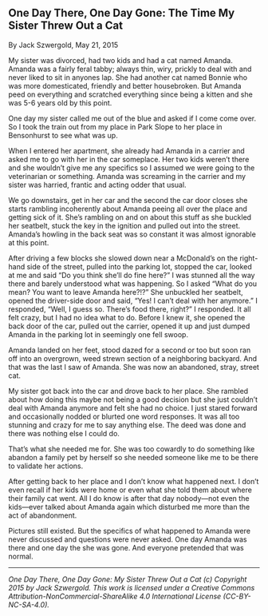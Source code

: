 ## One Day There, One Day Gone: The Time My Sister Threw Out a Cat

By Jack Szwergold, May 21, 2015

My sister was divorced, had two kids and had a cat named Amanda. Amanda was a fairly feral tabby; always thin, wiry, prickly to deal with and never liked to sit in anyones lap. She had another cat named Bonnie who was more domesticated, friendly and better housebroken. But Amanda peed on everything and scratched everything since being a kitten and she was 5-6 years old by this point.

One day my sister called me out of the blue and asked if I come come over. So I took the train out from my place in Park Slope to her place in Bensonhurst to see what was up.

When I entered her apartment, she already had Amanda in a carrier and asked me to go with her in the car someplace. Her two kids weren’t there and she wouldn’t give me any specifics so I assumed we were going to the veterinarian or something. Amanda was screaming in the carrier and my sister was harried, frantic and acting odder that usual.

We go downstairs, get in her car and the second the car door closes she starts rambling incoherently about Amanda peeing all over the place and getting sick of it. She’s rambling on and on about this stuff as she buckled her seatbelt, stuck the key in the ignition and pulled out into the street. Amanda’s howling in the back seat was so constant it was almost ignorable at this point.

After driving a few blocks she slowed down near a McDonald’s on the right-hand side of the street, pulled into the parking lot, stopped the car, looked at me and said “Do you think she’ll do fine here?” I was stunned all the way there and barely understood what was happening. So I asked “What do you mean? You want to leave Amanda here?!?” She unbuckled her seatbelt, opened the driver-side door and said, “Yes! I can’t deal with her anymore.” I responded, “Well, I guess so. There’s food there, right?” I responded. It all felt crazy, but I had no idea what to do. Before I knew it, she opened the back door of the car, pulled out the carrier, opened it up and just dumped Amanda in the parking lot in seemingly one fell swoop.

Amanda landed on her feet, stood dazed for a second or too but soon ran off into an overgrown, weed strewn section of a neighboring backyard. And that was the last I saw of Amanda. She was now an abandoned, stray, street cat.

My sister got back into the car and drove back to her place. She rambled about how doing this maybe not being a good decision but she just couldn’t deal with Amanda anymore and felt she had no choice. I just stared forward and occasionally nodded or blurted one word responses. It was all too stunning and crazy for me to say anything else. The deed was done and there was nothing else I could do.

That’s what she needed me for. She was too cowardly to do something like abandon a family pet by herself so she needed someone like me to be there to validate her actions.

After getting back to her place and I don’t know what happened next. I don’t even recall if her kids were home or even what she told them about where their family cat went. All I do know is after that day nobody—not even the kids—ever talked about Amanda again which disturbed me more than the act of abandonment.

Pictures still existed. But the specifics of what happened to Amanda were never discussed and questions were never asked. One day Amanda was there and one day the she was gone. And everyone pretended that was normal.

***

*One Day There, One Day Gone: My Sister Threw Out a Cat (c) Copyright 2015 by Jack Szwergold. This work is licensed under a Creative Commons Attribution-NonCommercial-ShareAlike 4.0 International License (CC-BY-NC-SA-4.0).*